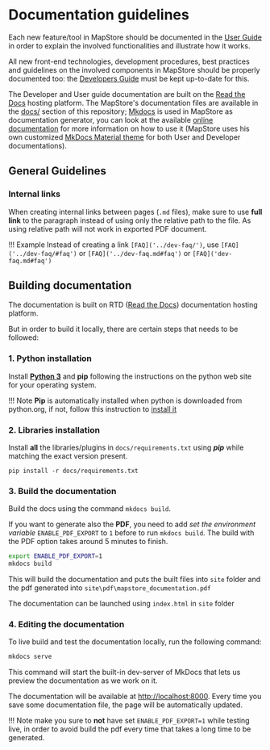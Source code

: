 # Documentation guidelines

Each new feature/tool in MapStore should be documented in the [User Guide](https://mapstore.readthedocs.io/en/latest/user-guide/home-page/) in order to explain the involved functionalities and illustrate how it works.

All new front-end technologies, development procedures, best practices and guidelines on the involved components in MapStore should be properly documented too: the [Developers Guide](https://mapstore.readthedocs.io/en/latest/developer-guide/) must be kept up-to-date for this.

The Developer and User guide documentation are built on the [Read the Docs](https://docs.readthedocs.io/en/latest/index.html) hosting platform. The MapStore's documentation files are available in the [docs/](https://github.com/geosolutions-it/MapStore2/tree/master/docs) section of this repository; [Mkdocs](https://docs.readthedocs.io/en/latest/intro/getting-started-with-mkdocs.html) is used in MapStore as documentation generator, you can look at the available [online documentation](https://docs.readthedocs.io/en/latest/intro/getting-started-with-mkdocs.html#getting-started-with-mkdocs) for more information on how to use it (MapStore uses his own customized [MkDocs Material theme](https://squidfunk.github.io/mkdocs-material/) for both User and Developer documentations).

## General Guidelines

### Internal links

When creating internal links between pages (`.md` files), make sure to use **full link** to the paragraph instead of using only the relative path to the file. 
As using relative path will not work in exported PDF document.

!!! Example
    Instead of creating a link `[FAQ]('../dev-faq/')`, use `[FAQ]('../dev-faq/#faq')` or `[FAQ]('../dev-faq.md#faq')` or `[FAQ]('dev-faq.md#faq')`

## Building documentation

The documentation is built on RTD ([Read the Docs](https://docs.readthedocs.io/en/latest/index.html)) documentation hosting platform.

But in order to build it locally, there are certain steps that needs to be followed:

### 1. Python installation

Install [**Python 3**](https://www.python.org/downloads/) and **pip** following the instructions on the python web site for your operating system.

!!! Note
    **Pip** is automatically installed when python is downloaded from python.org, if not, follow this instruction to [install it](https://pip.pypa.io/en/stable/installation/)

### 2. Libraries installation

Install **all** the libraries/plugins in `docs/requirements.txt` using **_pip_** while matching the exact version present.

`pip install -r docs/requirements.txt`

### 3. Build the documentation

Build the docs using the command `mkdocs build`.

If you want to generate also the **PDF**, you need to add _set the environment variable_ `ENABLE_PDF_EXPORT` to `1` before to run `mkdocs build`.
The build with the PDF option takes around 5 minutes to finish.

```sh
export ENABLE_PDF_EXPORT=1
mkdocs build
```

This will build the documentation and puts the built files into `site` folder and the pdf generated into `site\pdf\mapstore_documentation.pdf`

The documentation can be launched using `index.html` in `site` folder

### 4. Editing the documentation

To live build and test the documentation locally, run the following command:

```sh
mkdocs serve
```

This command will start the built-in dev-server of MkDocs that lets us preview the documentation as we work on it.

The documentation will be available at [http://localhost:8000](http://localhost:8000).
Every time you save some documentation file, the page will be automatically updated.

!!! Note
    make you sure to **not** have set `ENABLE_PDF_EXPORT=1` while testing live, in order to avoid build the pdf every time that takes a long time to be generated.
